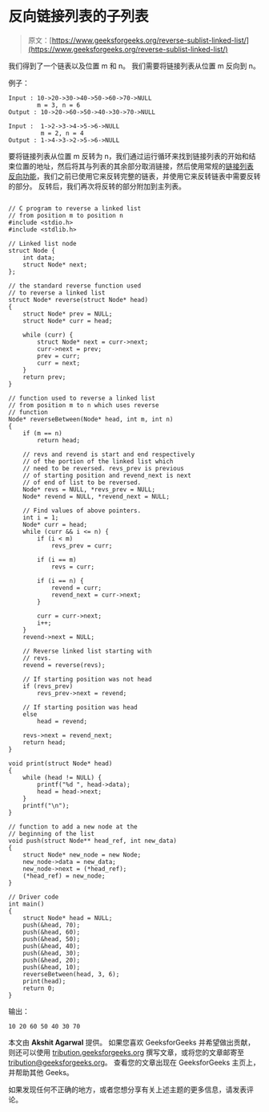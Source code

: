# 反向链接列表的子列表

> 原文：[https://www.geeksforgeeks.org/reverse-sublist-linked-list/](https://www.geeksforgeeks.org/reverse-sublist-linked-list/)

我们得到了一个链表以及位置 m 和 n。 我们需要将链接列表从位置 m 反向到 n。

例子：

```
Input : 10->20->30->40->50->60->70->NULL
        m = 3, n = 6
Output : 10->20->60->50->40->30->70->NULL

Input :  1->2->3->4->5->6->NULL 
         m = 2, n = 4
Output : 1->4->3->2->5->6->NULL

```

要将链接列表从位置 m 反转为 n，我们通过运行循环来找到链接列表的开始和结束位置的地址，然后将其与列表的其余部分取消链接，然后使用常规的[链接列表 反向功能](https://www.geeksforgeeks.org/reverse-a-linked-list/)，我们之前已使用它来反转完整的链表，并使用它来反转链表中需要反转的部分。 反转后，我们再次将反转的部分附加到主列表。

```

// C program to reverse a linked list 
// from position m to position n 
#include <stdio.h> 
#include <stdlib.h> 

// Linked list node 
struct Node { 
    int data; 
    struct Node* next; 
}; 

// the standard reverse function used 
// to reverse a linked list 
struct Node* reverse(struct Node* head) 
{ 
    struct Node* prev = NULL;     
    struct Node* curr = head; 

    while (curr) { 
        struct Node* next = curr->next; 
        curr->next = prev; 
        prev = curr; 
        curr = next; 
    } 
    return prev; 
} 

// function used to reverse a linked list 
// from position m to n which uses reverse 
// function 
Node* reverseBetween(Node* head, int m, int n) 
{ 
    if (m == n) 
        return head; 

    // revs and revend is start and end respectively 
    // of the portion of the linked list which 
    // need to be reversed. revs_prev is previous 
    // of starting position and revend_next is next 
    // of end of list to be reversed. 
    Node* revs = NULL, *revs_prev = NULL; 
    Node* revend = NULL, *revend_next = NULL; 

    // Find values of above pointers. 
    int i = 1; 
    Node* curr = head; 
    while (curr && i <= n) { 
        if (i < m) 
            revs_prev = curr; 

        if (i == m) 
            revs = curr; 

        if (i == n) { 
            revend = curr; 
            revend_next = curr->next; 
        } 

        curr = curr->next; 
        i++; 
    } 
    revend->next = NULL; 

    // Reverse linked list starting with 
    // revs. 
    revend = reverse(revs); 

    // If starting position was not head 
    if (revs_prev) 
        revs_prev->next = revend; 

    // If starting position was head 
    else
        head = revend; 

    revs->next = revend_next; 
    return head; 
} 

void print(struct Node* head) 
{ 
    while (head != NULL) { 
        printf("%d ", head->data); 
        head = head->next; 
    } 
    printf("\n"); 
} 

// function to add a new node at the 
// beginning of the list 
void push(struct Node** head_ref, int new_data) 
{ 
    struct Node* new_node = new Node; 
    new_node->data = new_data; 
    new_node->next = (*head_ref); 
    (*head_ref) = new_node; 
} 

// Driver code 
int main() 
{ 
    struct Node* head = NULL; 
    push(&head, 70); 
    push(&head, 60); 
    push(&head, 50); 
    push(&head, 40); 
    push(&head, 30); 
    push(&head, 20); 
    push(&head, 10); 
    reverseBetween(head, 3, 6); 
    print(head); 
    return 0; 
} 

```

输出：

```
10 20 60 50 40 30 70 
```

本文由 **Akshit Agarwal** 提供。 如果您喜欢 GeeksforGeeks 并希望做出贡献，则还可以使用 [tribution.geeksforgeeks.org](http://www.contribute.geeksforgeeks.org) 撰写文章，或将您的文章邮寄至 tribution@geeksforgeeks.org。 查看您的文章出现在 GeeksforGeeks 主页上，并帮助其他 Geeks。

如果发现任何不正确的地方，或者您想分享有关上述主题的更多信息，请发表评论。

